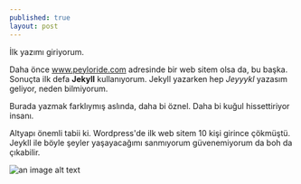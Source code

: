 ```yaml
---
published: true
layout: post
---
```


İlk yazımı giriyorum.

Daha önce www.peyloride.com adresinde bir web sitem olsa da, bu başka. Sonuçta ilk defa **Jekyll** kullanıyorum. Jekyll yazarken hep _Jeyyykl_ yazasım geliyor, neden bilmiyorum.

Burada yazmak farklıymış aslında, daha bi öznel. Daha bi kuğul hissettiriyor insanı.

Altyapı önemli tabii ki. Wordpress'de ilk web sitem 10 kişi girince çökmüştü. Jeykll ile böyle şeyler yaşayacağımı sanmıyorum güvenemiyorum da boh da çıkabilir.


![an image alt text](http://peyloride.com/wp-content/uploads/85141-360x200.jpg "an image title")

